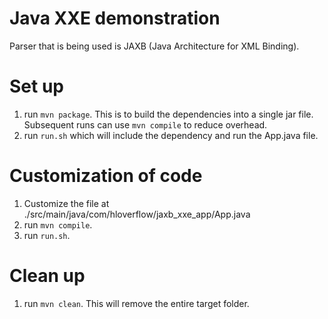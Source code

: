 # Java XXE demonstration


Parser that is being used is JAXB (Java Architecture for XML Binding).


# Set up

1. run `mvn package`. This is to build the dependencies into a single jar file. Subsequent runs can use `mvn compile` to reduce overhead.
2. run `run.sh` which will include the dependency and run the App.java file.

# Customization of code

1. Customize the file at ./src/main/java/com/hloverflow/jaxb_xxe_app/App.java
2. run `mvn compile`. 
3. run `run.sh`.

# Clean up
1. run `mvn clean`. This will remove the entire target folder.
